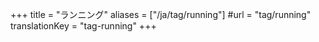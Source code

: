 +++
title = "ランニング"
aliases = ["/ja/tag/running"]
#url = "tag/running"
translationKey = "tag-running"
+++
